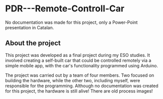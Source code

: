 # PDR---Remote-Controll-Car

No documentation was made for this project, only a Power-Point presentation in Catalan.

## About the project
This project was developed as a final project during my ESO studies. It involved creating a self-built car that could be controlled remotely via a simple mobile app, with the car's functionality programmed using Arduino.

The project was carried out by a team of four members. Two focused on building the hardware, while the other two, including myself, were responsible for the programming. Although no documentation was created for this project, the hardware is still alive! There are old process images!

